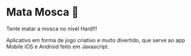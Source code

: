 # Mata Mosca 🦟
Tente matar a mosca no nivel Hard!!!

Aplicativo em forma de jogo criativo e muito divertido, que serve ao app Mobile iOS e Android feito em Javascript.


 
